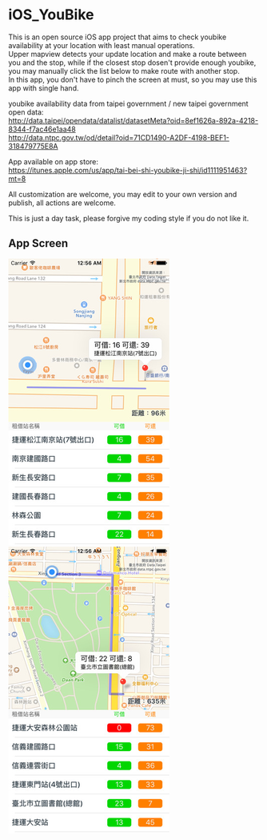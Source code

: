 # iOS_YouBike
This is an open source iOS app project that aims to check youbike availability at your location with least manual operations.  
Upper mapview detects your update location and make a route between you and the stop, while if the closest stop dosen't provide enough youbike, you may manually click the list below to make route with another stop.  
In this app, you don't have to pinch the screen at must, so you may use this app with single hand.

youbike availability data from taipei government / new taipei government open data:   
http://data.taipei/opendata/datalist/datasetMeta?oid=8ef1626a-892a-4218-8344-f7ac46e1aa48  
http://data.ntpc.gov.tw/od/detail?oid=71CD1490-A2DF-4198-BEF1-318479775E8A  

App available on app store:  
https://itunes.apple.com/us/app/tai-bei-shi-youbike-ji-shi/id1111951463?mt=8  

All customization are welcome, you may edit to your own version and publish, all actions are welcome.  

This is just a day task, please forgive my coding style if you do not like it.  

## App Screen
![Alt text](screenA.jpeg?raw=true "screen A")
![Alt text](screenB.jpeg?raw=true "screen B")
